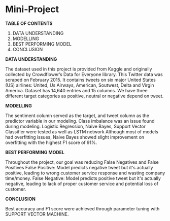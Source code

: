 # Mini-Project
**TABLE OF CONTENTS**
1. DATA UNDERSTANDING
2. MODELLING
3. BEST PERFORMING MODEL
4. CONCLUSION


**DATA UNDERSTANDING**



The dataset used in this project is provided from Kaggle and originally collected by Crowdflower’s Data for Everyone library.
This Twitter data was scraped on February 2015. It contains tweets on six major United States (US) airlines: United, Us Airways, American, Soutwest, Delta and Virgin America.
Dataset has 14,640 entries and 15 columns.
We have three different target categories as positive, neutral or negative depend on tweet.


**MODELLING**

The sentiment column served as the target, and tweet column as the predictor variable in our modeling.
Class imbalance was an issue found during modeling.
Logistic Regression, Naive Bayes, Support Vector Classifier were tested as well as LSTM network
Although most of models had overfitting issues, Naive Bayes showed slight improvement on overfitting with the highest F1 score of 91%.

**BEST PERFORMING MODEL**

Throughout the project, our goal was reducing False Negatives and False Positives
False Positive: Model predicts negative tweet but it's actually positive, leading to wrong customer service response and wasting company time/money.
False Negative: Model predicts positive tweet but it's actually negative, leading to lack of proper customer service and potential loss of customer.

**CONCLUSION**

Best accuracy and F1 score were achieved through parameter tuning with SUPPORT VECTOR MACHINE.
